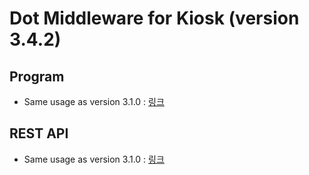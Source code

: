 # Dot Middleware for Kiosk (version 3.4.2)

## Program
- Same usage as version 3.1.0 : [링크](../3.1.0/README.md)

## REST API
- Same usage as version 3.1.0 : [링크](../3.1.0/README.md)